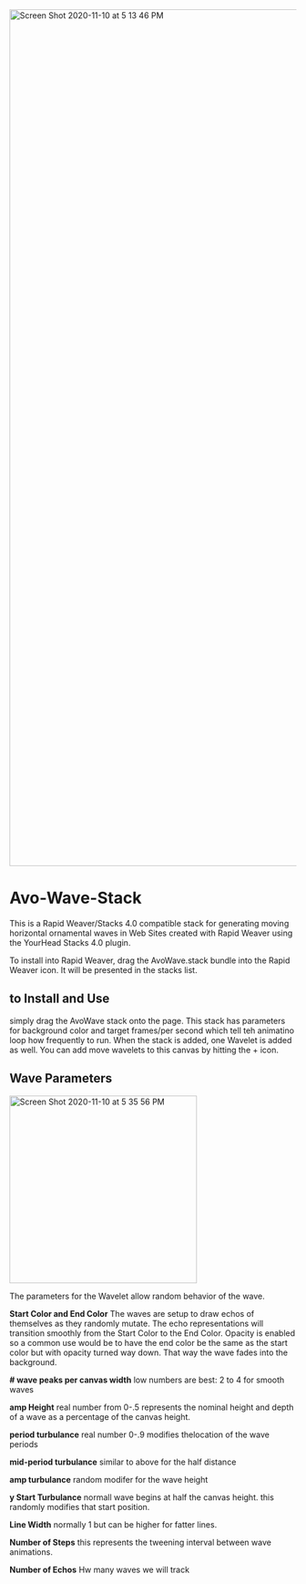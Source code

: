 <img width="1503" alt="Screen Shot 2020-11-10 at 5 13 46 PM" src="https://user-images.githubusercontent.com/6044221/98740828-aae3c180-2379-11eb-9e69-cf11cd1451aa.png">

# Avo-Wave-Stack
This is a Rapid Weaver/Stacks 4.0 compatible stack for generating moving horizontal ornamental waves in Web Sites created with Rapid Weaver
using the YourHead Stacks 4.0 plugin.

To install into Rapid Weaver, drag the AvoWave.stack bundle into the Rapid Weaver icon.  It will be presented in the stacks list.

## to Install and Use
simply drag the AvoWave stack onto the page.   This stack has parameters for background color and target frames/per second which tell teh animatino loop how frequently to run.
When the stack is added, one Wavelet is added as well.  You can add move wavelets to this canvas by hitting the + icon.

## Wave Parameters
<img width="329" alt="Screen Shot 2020-11-10 at 5 35 56 PM" src="https://user-images.githubusercontent.com/6044221/98741765-3dd12b80-237b-11eb-96d8-30fe08f150b8.png">

The parameters for the Wavelet allow random behavior of the wave.

**Start Color and End Color**
The waves are setup to draw echos of themselves as they randomly mutate.  The echo representations will transition smoothly from the Start Color to the End Color.  Opacity is enabled so a common use would be to have the end color be the same as the start color but with opacity turned way down.  That way the wave fades into the background.

**# wave peaks per canvas width**
low numbers are best: 2 to 4 for smooth waves

**amp Height**
real number from 0-.5 represents the nominal height and depth of a wave as a percentage of the canvas height.

**period turbulance**
real number 0-.9 modifies thelocation of the wave periods

**mid-period turbulance**
similar to above for the half distance

**amp turbulance**
random modifer for the wave height

**y Start Turbulance**
normall wave begins at half the canvas height.  this randomly modifies that start position.

**Line Width**
normally 1 but can be higher for fatter lines.

**Number of Steps**
this represents the tweening interval between wave animations.

**Number of Echos**
Hw many waves we will track
